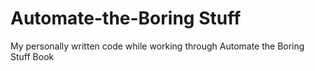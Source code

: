 # Automate-the-Boring Stuff
 My personally written code while working through Automate the Boring Stuff Book
